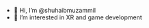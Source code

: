 - 👋 Hi, I’m @shuhaibmuzammil
- 👀 I’m interested in XR and game development



<!---
shuhaibmuzammil/shuhaibmuzammil is a ✨ special ✨ repository because its `README.md` (this file) appears on your GitHub profile.
You can click the Preview link to take a look at your changes.
--->
